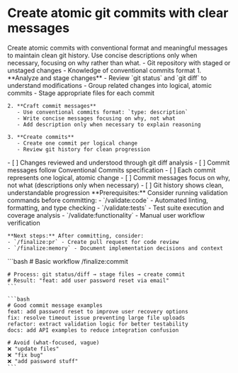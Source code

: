 # Create atomic git commits with clear messages

<instructions>
  <context>
    Create atomic commits with conventional format and meaningful messages to maintain clean git history. Use concise descriptions only when necessary, focusing on why rather than what.
  </context>

  <requirements>
    - Git repository with staged or unstaged changes
    - Knowledge of conventional commits format
  </requirements>

  <execution>
    1. **Analyze and stage changes**
       - Review `git status` and `git diff` to understand modifications
       - Group related changes into logical, atomic commits
       - Stage appropriate files for each commit

    2. **Craft commit messages**
       - Use conventional commits format: `type: description`
       - Write concise messages focusing on why, not what
       - Add description only when necessary to explain reasoning

    3. **Create commits**
       - Create one commit per logical change
       - Review git history for clean progression

  </execution>

  <validation>
    - [ ] Changes reviewed and understood through git diff analysis
    - [ ] Commit messages follow Conventional Commits specification
    - [ ] Each commit represents one logical, atomic change
    - [ ] Commit messages focus on why, not what (descriptions only when necessary)
    - [ ] Git history shows clean, understandable progression
  </validation>

  <workflow>
    **Prerequisites:** Consider running validation commands before committing:
    - `/validate:code` - Automated linting, formatting, and type checking
    - `/validate:tests` - Test suite execution and coverage analysis
    - `/validate:functionality` - Manual user workflow verification

    **Next steps:** After committing, consider:
    - `/finalize:pr` - Create pull request for code review
    - `/finalize:memory` - Document implementation decisions and context

  </workflow>

  <examples>
    ```bash
    # Basic workflow
    /finalize:commit

    # Process: git status/diff → stage files → create commit
    # Result: "feat: add user password reset via email"
    ```

    ```bash
    # Good commit message examples
    feat: add password reset to improve user recovery options
    fix: resolve timeout issue preventing large file uploads
    refactor: extract validation logic for better testability
    docs: add API examples to reduce integration confusion

    # Avoid (what-focused, vague)
    ❌ "update files"
    ❌ "fix bug"
    ❌ "add password stuff"
    ```

  </examples>
</instructions>
